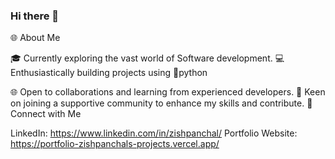  ### Hi there 👋

<!--
**zishpanchal/zishpanchal** is a ✨ _special_ ✨ repository because its `README.md` (this file) appears on your GitHub profile.

Here are some ideas to get you started:

- 🔭 I’m currently working on ...
- 🌱 I’m currently learning ...
- 👯 I’m looking to collaborate on ...
- 🤔 I’m looking for help with ...
- 💬 Ask me about ...
- 📫 How to reach me: ...
- 😄 Pronouns: ...
- ⚡ Fun fact: ...
-->
🌐 About Me

🎓 Currently exploring the vast world of Software development.
💻 Enthusiastically building projects using 🐍python

🌐 Open to collaborations and learning from experienced developers.
💬 Keen on joining a supportive community to enhance my skills and contribute.
🔗 Connect with Me

LinkedIn: https://www.linkedin.com/in/zishpanchal/
Portfolio Website: https://portfolio-zishpanchals-projects.vercel.app/
